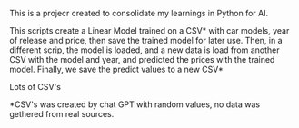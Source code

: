 This is a projecr created to consolidate my learnings in Python for AI.

This scripts create a Linear Model trained on a CSV* with car models, year of release and price, then save the trained model for later use.
Then, in a different scrip, the model is loaded, and a new data is load from another CSV with the model and year, and predicted the prices with the trained model.
Finally, we save the predict values to a new CSV*

Lots of CSV's

*CSV's was created by chat GPT with random values, no data was gethered from real sources.
